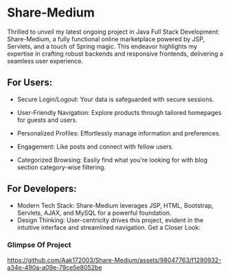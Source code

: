 # Share-Medium

Thrilled to unveil my latest ongoing project in Java Full Stack Development: Share-Medium, a fully functional online marketplace powered by JSP, Servlets, and a touch of Spring magic. This endeavor highlights my expertise in crafting robust backends and responsive frontends, delivering a seamless user experience.

## For Users:

- Secure Login/Logout: Your data is safeguarded with secure sessions.
- User-Friendly Navigation: Explore products through tailored homepages for guests and users.
- Personalized Profiles: Effortlessly manage information and preferences.
- Engagement: Like posts and connect with fellow users.

- Categorized Browsing: Easily find what you're looking for with blog section category-wise filtering.

## For Developers:

- Modern Tech Stack: Share-Medium leverages JSP, HTML, Bootstrap, Servlets, AJAX, and MySQL for a powerful foundation.
- Design Thinking: User-centricity drives this project, evident in the intuitive interface and streamlined navigation. Get a Closer Look:

### Glimpse Of Project



https://github.com/Aak172003/Share-Medium/assets/98047763/f1290932-a34e-490a-a09e-79ce5e8052be

